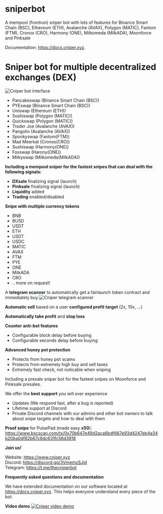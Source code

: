 # sniperbot
A mempool (frontrun) sniper bot with lots of features for Binance Smart Chain (BSC), Ethereum (ETH), Avalanche (AVAX), Polygon (MATIC), Fantom (FTM), Cronos (CRO), Harmony (ONE), Milkomeda (MilkADA), Moonforce and Pinksale

Documentation: <a href=" https://docs.cniper.xyz" target="_blank">https://docs.cniper.xyz</a>.

# Sniper bot for multiple decentralized exchanges (DEX)

![Cniper bot interface](https://www.cniper.xyz/wp-content/uploads/2022/01/Cniper-GUI-v1.4.5.png "sniper bot interface")

* Pancakeswap (Binance Smart Chain (BSC))
* PYEswap (Binance Smart Chain (BSC))
* Uniswap (Ethereum (ETH))
* Sushiswap (Polygon (MATIC))
* Quickswap (Polygon (MATIC))
* Trader Joe (Avalanche (AVAX))
* Pangolin (Avalanche (AVAX))
* Spookyswap (Fantom(FTM))
* Mad Meerkat (Cronos(CRO))
* Sushiswap (Harmony(ONE))
* Foxswap (Harony(ONE))
* Milkyswap (Milkomeda(MilkADA))

**Including a mempool sniper for the fastest snipes that can deal with the following signals:**

* **DXsale** finalizing signal (launch)
* **Pinksale** finalizing signal (launch)
* **Liquidity** added
* **Trading** enabled/disabled

**Snipe with multiple currency tokens**

* BNB
* BUSD
* USDT
* ETH
* USDT
* USDC
* MATIC
* AVAX
* FTM
* PYE
* ONE
* MilkADA
* CRO
* .. more on request!

A **telegram scanner** to automatically get a fairlaunch token contract and immediately buy
![Cniper telegram scanner](https://www.cniper.xyz/wp-content/uploads/2023/04/telegram-scanner-parsing.gif "telegram scanner")

**Automatic sell** based on a user **configured profit target** (2x, 10x, …)

**Automatically take profit** and **stop loss**

**Counter anti-bot features**

* Configurable block delay before buying
* Configurable seconds delay before buying

**Advanced honey pot protection**
* Protects from honey pot scams
* Protects from extremely high buy and sell taxes
* Extremely fast check, not noticable when sniping

Including a presale sniper bot for the fastest snipes on Moonforce and Pinksale presales.

We offer the **best support** you will ever experience
* Updates (We respond fast, after a bug is reported)
* Lifetime support at Discord
* Private Discord channels with our admins and other bot owners to talk about snipe targets and how to deal with them

**Proof snipe** for PulsePad (made easy **x50**): https://www.bscscan.com/tx/0x70b647e49d2aca6bdf667e93d4247eb4a34b20ba0df82b67c8dc631fc56d3918

**Join us!**

Website: https://www.cniper.xyz<br />
Discord: https://discord.gg/3VmemzSJjd<br />
Telegram: https://t.me/thecniperbot<br />

**Frequently asked questions and documentation**

We have extended documentation on our software located at <a href=" https://docs.cniper.xyz" target="_blank">https://docs.cniper.xyz</a>. This helps everyone understand every piece of the bot.

**Video demo**
[![Cniper video demo](https://user-images.githubusercontent.com/96018038/145722500-53f18bf4-ba4d-4525-96ea-6c21c2984105.png)](https://www.youtube.com/watch?v=wVBoqnkCXyk)

